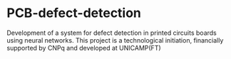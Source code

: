 # PCB-defect-detection
Development of a system for defect detection in printed circuits boards using neural networks. This project is a technological initiation, financially supported by CNPq and developed at UNICAMP(FT)

